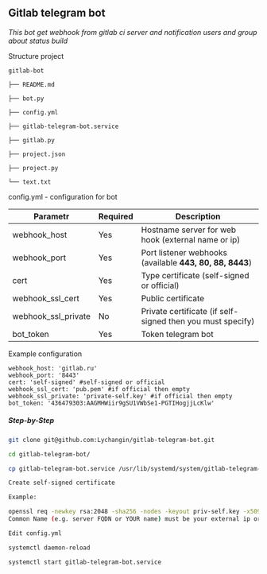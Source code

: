 ## Gitlab telegram bot  

*This bot get webhook from gitlab ci server and notification users and group about status build*

Structure project

`gitlab-bot`

`├── README.md`

`├── bot.py`

`├── config.yml`

`├── gitlab-telegram-bot.service`

`├── gitlab.py`

`├── project.json`

`├── project.py`

`└── text.txt`





config.yml - configuration for bot

| Parametr            | Required | Description                              |
| ------------------- | -------- | ---------------------------------------- |
| webhook_host        | Yes      | Hostname server for web hook (external name or ip) |
| webhook_port        | Yes      | Port listener webhooks (available  **443, 80, 88, 8443**) |
| cert                | Yes      | Type certificate (self-signed or official) |
| webhook_ssl_cert    | Yes      | Public certificate                       |
| webhook_ssl_private | No       | Private certificate (if self-signed then you must specify) |
| bot_token           | Yes      | Token telegram bot                       |

Example configuration

```
webhook_host: 'gitlab.ru'
webhook_port: '8443'
cert: 'self-signed' #self-signed or official
webhook_ssl_cert: 'pub.pem' #if official then empty
webhook_ssl_private: 'private-self.key' #if official then empty
bot_token: '436479303:AAGMHWiir9gSU1VWbSe1-PGTIHogjjLcKlw'
```

##### Step-by-Step

```Bash
git clone git@github.com:Lychangin/gitlab-telegram-bot.git

cd gitlab-telegram-bot/

cp gitlab-telegram-bot.service /usr/lib/systemd/system/gitlab-telegram-bot.service

Create self-signed certificate

Example:

openssl req -newkey rsa:2048 -sha256 -nodes -keyout priv-self.key -x509 -days 365 -out pub.pem  
Common Name (e.g. server FQDN or YOUR name) must be your external ip or DNS

Edit config.yml

systemctl daemon-reload

systemctl start gitlab-telegram-bot.service
```






